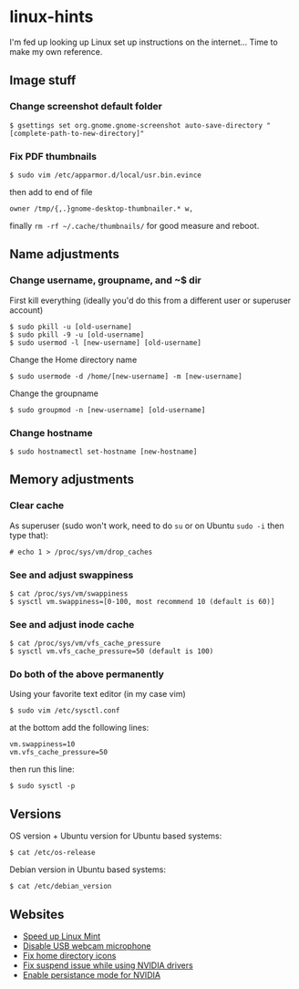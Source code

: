 # linux-hints
I'm fed up looking up Linux set up instructions on the internet... Time to make my own reference.

## Image stuff

### Change screenshot default folder
```
$ gsettings set org.gnome.gnome-screenshot auto-save-directory "[complete-path-to-new-directory]"
```

### Fix PDF thumbnails
```
$ sudo vim /etc/apparmor.d/local/usr.bin.evince
```
then add to end of file
```
owner /tmp/{,.}gnome-desktop-thumbnailer.* w,
```
finally `rm -rf ~/.cache/thumbnails/` for good measure and reboot.

## Name adjustments

### Change username, groupname, and ~$ dir
First kill everything (ideally you'd do this from a different user or superuser account)
```
$ sudo pkill -u [old-username]
$ sudo pkill -9 -u [old-username]
$ sudo usermod -l [new-username] [old-username]
```
Change the Home directory name
```
$ sudo usermode -d /home/[new-username] -m [new-username]
```
Change the groupname
```
$ sudo groupmod -n [new-username] [old-username]
```

### Change hostname
```
$ sudo hostnamectl set-hostname [new-hostname]
```

## Memory adjustments

### Clear cache

As superuser (sudo won't work, need to do `su` or on Ubuntu `sudo -i` then type that):

```
# echo 1 > /proc/sys/vm/drop_caches
```

### See and adjust swappiness
```
$ cat /proc/sys/vm/swappiness
$ sysctl vm.swappiness=[0-100, most recommend 10 (default is 60)]
```

### See and adjust inode cache
```
$ cat /proc/sys/vm/vfs_cache_pressure
$ sysctl vm.vfs_cache_pressure=50 (default is 100)
```

### Do both of the above permanently
Using your favorite text editor (in my case vim)
```
$ sudo vim /etc/sysctl.conf
```
at the bottom add the following lines:
```
vm.swappiness=10
vm.vfs_cache_pressure=50
```
then run this line:
```
$ sudo sysctl -p
```

## Versions
OS version + Ubuntu version for Ubuntu based systems:
```
$ cat /etc/os-release
```
Debian version in Ubuntu based systems:
```
$ cat /etc/debian_version
```

## Websites
* [Speed up Linux Mint](https://easylinuxtipsproject.blogspot.com/p/speed-mint.html#ID1.1)
* [Disable USB webcam microphone](https://rietta.com/blog/block-webcam-audio-ubuntu-linux/)
* [Fix home directory icons](https://www.linuxquestions.org/questions/ubuntu-63/how-to-restore-default-folder-icons-4175645246/)
* [Fix suspend issue while using NVIDIA drivers](https://forums.linuxmint.com/viewtopic.php?p=1728952&sid=d2f654dfa1082400eeea98c9fbf01918#p1728952)
* [Enable persistance mode for NVIDIA](https://forums.developer.nvidia.com/t/setting-up-nvidia-persistenced/47986/11)
